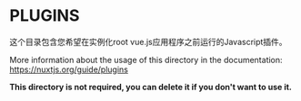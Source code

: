 <!--
 * @Description: 
 * @Author: jinxiaojian
 * @Email: jinxiaojian@youxin.com
 * @Date: 2019-09-01 23:48:15
 * @LastEditTime: 2019-09-02 15:12:01
 * @LastEditors: 靳肖健
 -->
# PLUGINS

这个目录包含您希望在实例化root vue.js应用程序之前运行的Javascript插件。

More information about the usage of this directory in the documentation:
https://nuxtjs.org/guide/plugins

**This directory is not required, you can delete it if you don't want to use it.**


